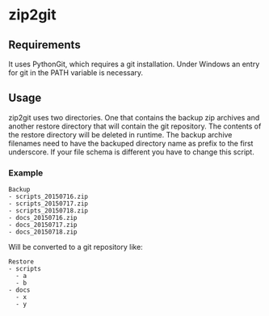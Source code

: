 # zip2git

## Requirements

It uses PythonGit, which requires a git installation.
Under Windows an entry for git in the PATH variable is necessary.

## Usage

zip2git uses two directories. One that contains the backup zip archives and another restore directory that will contain the git repository.
The contents of the restore directory will be deleted in runtime.
The backup archive filenames need to have the backuped directory name as prefix to the first underscore. If your file schema is different you have to change this script.

### Example

    Backup
    - scripts_20150716.zip
    - scripts_20150717.zip
    - scripts_20150718.zip
    - docs_20150716.zip
    - docs_20150717.zip
    - docs_20150718.zip

Will be converted to a git repository like:

    Restore
    - scripts
      - a
      - b
    - docs
      - x
      - y
